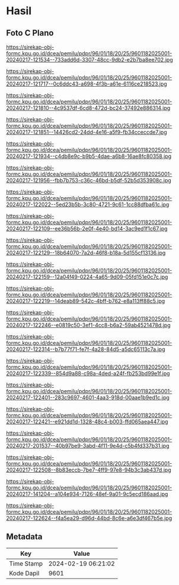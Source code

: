 # Hasil

## Foto C Plano

https://sirekap-obj-formc.kpu.go.id/dcea/pemilu/pdpr/96/01/18/20/25/9601182025001-20240217-121534--733add6d-3307-48cc-9db2-e2b7ba8ee702.jpg

https://sirekap-obj-formc.kpu.go.id/dcea/pemilu/pdpr/96/01/18/20/25/9601182025001-20240217-121717--0c6ddc43-a698-4f3b-a61e-6116ce218523.jpg

https://sirekap-obj-formc.kpu.go.id/dcea/pemilu/pdpr/96/01/18/20/25/9601182025001-20240217-121810--4c9537df-6cd8-472d-bc24-37492e886314.jpg

https://sirekap-obj-formc.kpu.go.id/dcea/pemilu/pdpr/96/01/18/20/25/9601182025001-20240217-121851--14426cd2-24dd-4e16-a5f9-fb34cceccde7.jpg

https://sirekap-obj-formc.kpu.go.id/dcea/pemilu/pdpr/96/01/18/20/25/9601182025001-20240217-121934--c4db8e9c-b9b5-4dae-a6b8-16ae8fc80358.jpg

https://sirekap-obj-formc.kpu.go.id/dcea/pemilu/pdpr/96/01/18/20/25/9601182025001-20240217-121956--fbb7b753-c36c-46bd-b5df-52b5d353908c.jpg

https://sirekap-obj-formc.kpu.go.id/dcea/pemilu/pdpr/96/01/18/20/25/9601182025001-20240217-122022--5ed23b5b-3c80-4721-9c61-1cc88dfba61c.jpg

https://sirekap-obj-formc.kpu.go.id/dcea/pemilu/pdpr/96/01/18/20/25/9601182025001-20240217-122109--ee36b56b-2e0f-4e40-bd14-3ac9ed1f1c67.jpg

https://sirekap-obj-formc.kpu.go.id/dcea/pemilu/pdpr/96/01/18/20/25/9601182025001-20240217-122129--18b64070-7a2d-46f8-b18a-5d155cf13136.jpg

https://sirekap-obj-formc.kpu.go.id/dcea/pemilu/pdpr/96/01/18/20/25/9601182025001-20240217-122159--12a04f49-0224-4a65-9d09-05fd151e0c7c.jpg

https://sirekap-obj-formc.kpu.go.id/dcea/pemilu/pdpr/96/01/18/20/25/9601182025001-20240217-122219--14deab89-542c-4bff-b762-e8a113ff88c5.jpg

https://sirekap-obj-formc.kpu.go.id/dcea/pemilu/pdpr/96/01/18/20/25/9601182025001-20240217-122246--e0819c50-3ef1-4cc8-b6a2-59ab4521478d.jpg

https://sirekap-obj-formc.kpu.go.id/dcea/pemilu/pdpr/96/01/18/20/25/9601182025001-20240217-122314--b7b77f71-fe7f-4a28-84d5-a5dc65113c7a.jpg

https://sirekap-obj-formc.kpu.go.id/dcea/pemilu/pdpr/96/01/18/20/25/9601182025001-20240217-122339--854d9a88-c98a-4ded-a24f-fb253bd99e1f.jpg

https://sirekap-obj-formc.kpu.go.id/dcea/pemilu/pdpr/96/01/18/20/25/9601182025001-20240217-122401--283c9697-4601-4aa3-918d-00aae1b9ed1c.jpg

https://sirekap-obj-formc.kpu.go.id/dcea/pemilu/pdpr/96/01/18/20/25/9601182025001-20240217-122421--e921dd1d-1328-48c4-b003-ffd065aea447.jpg

https://sirekap-obj-formc.kpu.go.id/dcea/pemilu/pdpr/96/01/18/20/25/9601182025001-20240217-201537--40b97be9-3abd-4f11-9e4d-c5b4fd337b31.jpg

https://sirekap-obj-formc.kpu.go.id/dcea/pemilu/pdpr/96/01/18/20/25/9601182025001-20240217-122508--8b83eccb-7be7-4ff9-97e8-94b3c3ab437d.jpg

https://sirekap-obj-formc.kpu.go.id/dcea/pemilu/pdpr/96/01/18/20/25/9601182025001-20240217-141204--a104e934-7126-48ef-9a01-9c5ecd186aad.jpg

https://sirekap-obj-formc.kpu.go.id/dcea/pemilu/pdpr/96/01/18/20/25/9601182025001-20240217-122624--f4a5ea29-d96d-44bd-8c6e-a6e3df467b5e.jpg


## Metadata

| Key        | Value               |
| ---------- | ------------------- |
| Time Stamp | 2024-02-19 06:21:02 |
| Kode Dapil | 9601                |



